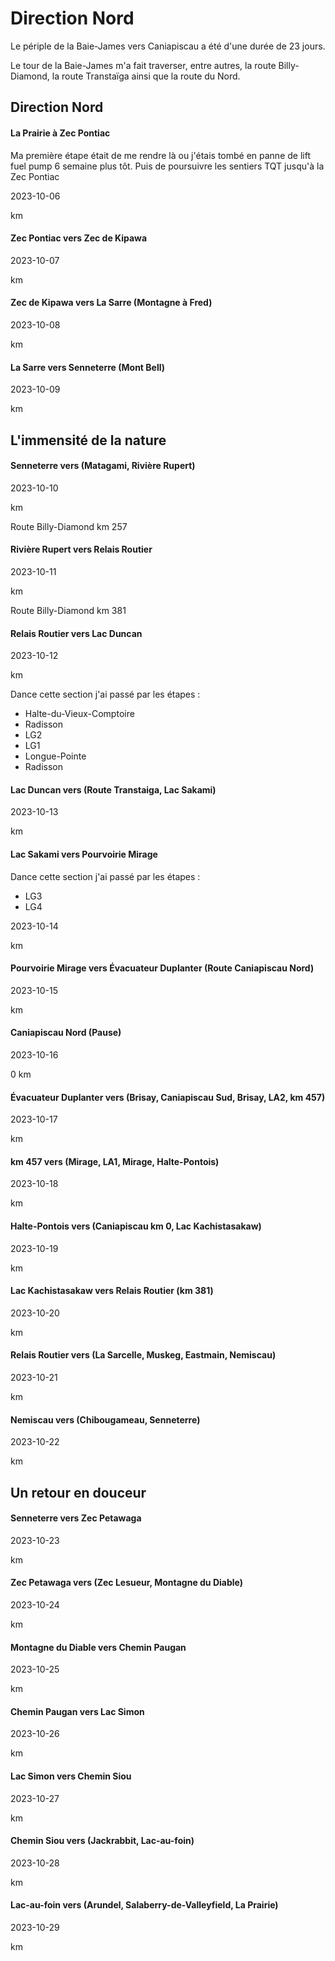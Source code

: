 # Direction Nord

Le périple de la Baie-James vers Caniapiscau a été d'une durée de 23 jours.

Le tour de la Baie-James m'a fait traverser, entre autres, la route Billy-Diamond, la route Transtaïga ainsi que la route du Nord.

## Direction Nord

#### La Prairie à Zec Pontiac

Ma première étape était de me rendre là ou j'étais tombé en panne de lift fuel pump 6 semaine plus tôt. Puis de poursuivre les sentiers TQT jusqu'à la Zec Pontiac

2023-10-06

km

#### Zec Pontiac vers Zec de Kipawa

2023-10-07

km

#### Zec de Kipawa vers La Sarre (Montagne à Fred)

2023-10-08

km

#### La Sarre vers Senneterre (Mont Bell)

2023-10-09

km


## L'immensité de la nature


#### Senneterre vers (Matagami, Rivière Rupert)

2023-10-10

km

Route Billy-Diamond km 257

#### Rivière Rupert vers Relais Routier

2023-10-11

km

Route Billy-Diamond km 381

#### Relais Routier vers Lac Duncan

2023-10-12

km

Dance cette section j'ai passé par les étapes :

- Halte-du-Vieux-Comptoire
- Radisson
- LG2
- LG1
- Longue-Pointe
- Radisson

#### Lac Duncan vers (Route Transtaiga, Lac Sakami)

2023-10-13

km

#### Lac Sakami vers Pourvoirie Mirage

Dance cette section j'ai passé par les étapes :

- LG3
- LG4

2023-10-14

km

#### Pourvoirie Mirage vers Évacuateur Duplanter (Route Caniapiscau Nord)

2023-10-15

km

#### Caniapiscau Nord (Pause)

2023-10-16

0 km

#### Évacuateur Duplanter vers (Brisay, Caniapiscau Sud, Brisay, LA2, km 457)

2023-10-17

km

#### km 457 vers (Mirage, LA1, Mirage, Halte-Pontois)

2023-10-18

km

#### Halte-Pontois vers (Caniapiscau km 0, Lac Kachistasakaw)

2023-10-19

km

#### Lac Kachistasakaw vers Relais Routier (km 381)

2023-10-20

km

#### Relais Routier vers (La Sarcelle, Muskeg, Eastmain, Nemiscau)

2023-10-21

km

#### Nemiscau vers (Chibougameau, Senneterre)

2023-10-22

km



## Un retour en douceur

#### Senneterre vers Zec Petawaga

2023-10-23

km

#### Zec Petawaga vers (Zec Lesueur, Montagne du Diable)

2023-10-24

km

#### Montagne du Diable vers Chemin Paugan

2023-10-25

km

#### Chemin Paugan vers Lac Simon

2023-10-26

km

#### Lac Simon vers Chemin Siou

2023-10-27

km

#### Chemin Siou vers (Jackrabbit, Lac-au-foin)

2023-10-28

km

#### Lac-au-foin vers (Arundel, Salaberry-de-Valleyfield, La Prairie)

2023-10-29

km
